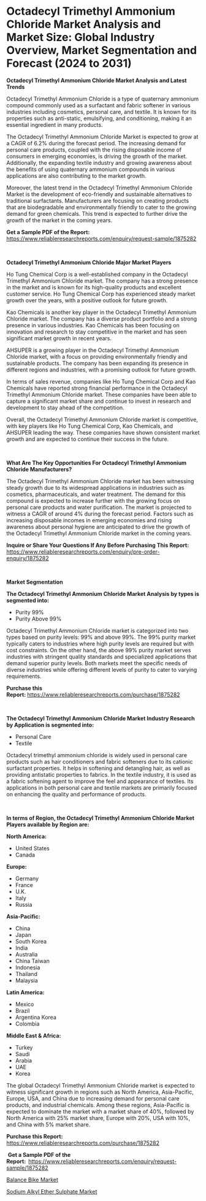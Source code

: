 <p><h1>Octadecyl Trimethyl Ammonium Chloride Market Analysis and Market Size: Global Industry Overview, Market Segmentation and Forecast (2024 to 2031)</h1></p><p><strong>Octadecyl Trimethyl Ammonium Chloride Market Analysis and Latest Trends</strong></p>
<p><p>Octadecyl Trimethyl Ammonium Chloride is a type of quaternary ammonium compound commonly used as a surfactant and fabric softener in various industries including cosmetics, personal care, and textile. It is known for its properties such as anti-static, emulsifying, and conditioning, making it an essential ingredient in many products.</p><p>The Octadecyl Trimethyl Ammonium Chloride Market is expected to grow at a CAGR of 6.2% during the forecast period. The increasing demand for personal care products, coupled with the rising disposable income of consumers in emerging economies, is driving the growth of the market. Additionally, the expanding textile industry and growing awareness about the benefits of using quaternary ammonium compounds in various applications are also contributing to the market growth.</p><p>Moreover, the latest trend in the Octadecyl Trimethyl Ammonium Chloride Market is the development of eco-friendly and sustainable alternatives to traditional surfactants. Manufacturers are focusing on creating products that are biodegradable and environmentally friendly to cater to the growing demand for green chemicals. This trend is expected to further drive the growth of the market in the coming years.</p></p>
<p><strong>Get a Sample PDF of the Report:&nbsp;</strong> <a href="https://www.reliableresearchreports.com/enquiry/request-sample/1875282">https://www.reliableresearchreports.com/enquiry/request-sample/1875282</a></p>
<p>&nbsp;</p>
<p><strong>Octadecyl Trimethyl Ammonium Chloride Major Market Players</strong></p>
<p><p>Ho Tung Chemical Corp is a well-established company in the Octadecyl Trimethyl Ammonium Chloride market. The company has a strong presence in the market and is known for its high-quality products and excellent customer service. Ho Tung Chemical Corp has experienced steady market growth over the years, with a positive outlook for future growth.</p><p>Kao Chemicals is another key player in the Octadecyl Trimethyl Ammonium Chloride market. The company has a diverse product portfolio and a strong presence in various industries. Kao Chemicals has been focusing on innovation and research to stay competitive in the market and has seen significant market growth in recent years.</p><p>AHSUPER is a growing player in the Octadecyl Trimethyl Ammonium Chloride market, with a focus on providing environmentally friendly and sustainable products. The company has been expanding its presence in different regions and industries, with a promising outlook for future growth.</p><p>In terms of sales revenue, companies like Ho Tung Chemical Corp and Kao Chemicals have reported strong financial performance in the Octadecyl Trimethyl Ammonium Chloride market. These companies have been able to capture a significant market share and continue to invest in research and development to stay ahead of the competition.</p><p>Overall, the Octadecyl Trimethyl Ammonium Chloride market is competitive, with key players like Ho Tung Chemical Corp, Kao Chemicals, and AHSUPER leading the way. These companies have shown consistent market growth and are expected to continue their success in the future.</p></p>
<p>&nbsp;</p>
<p><strong>What Are The Key Opportunities For Octadecyl Trimethyl Ammonium Chloride Manufacturers?</strong></p>
<p><p>The Octadecyl Trimethyl Ammonium Chloride market has been witnessing steady growth due to its widespread applications in industries such as cosmetics, pharmaceuticals, and water treatment. The demand for this compound is expected to increase further with the growing focus on personal care products and water purification. The market is projected to witness a CAGR of around 4% during the forecast period. Factors such as increasing disposable incomes in emerging economies and rising awareness about personal hygiene are anticipated to drive the growth of the Octadecyl Trimethyl Ammonium Chloride market in the coming years.</p></p>
<p><strong>Inquire or Share Your Questions If Any Before Purchasing This Report:</strong> <a href="https://www.reliableresearchreports.com/enquiry/pre-order-enquiry/1875282">https://www.reliableresearchreports.com/enquiry/pre-order-enquiry/1875282</a></p>
<p>&nbsp;</p>
<p><strong>Market Segmentation</strong></p>
<p><strong>The Octadecyl Trimethyl Ammonium Chloride Market Analysis by types is segmented into:</strong></p>
<p><ul><li>Purity 99%</li><li>Purity Above 99%</li></ul></p>
<p><p>Octadecyl Trimethyl Ammonium Chloride market is categorized into two types based on purity levels: 99% and above 99%. The 99% purity market typically caters to industries where high purity levels are required but with cost constraints. On the other hand, the above 99% purity market serves industries with stringent quality standards and specialized applications that demand superior purity levels. Both markets meet the specific needs of diverse industries while offering different levels of purity to cater to varying requirements.</p></p>
<p><strong>Purchase this Report:&nbsp;</strong><a href="https://www.reliableresearchreports.com/purchase/1875282">https://www.reliableresearchreports.com/purchase/1875282</a></p>
<p>&nbsp;</p>
<p><strong>The Octadecyl Trimethyl Ammonium Chloride Market Industry Research by Application is segmented into:</strong></p>
<p><ul><li>Personal Care</li><li>Textile</li></ul></p>
<p><p>Octadecyl trimethyl ammonium chloride is widely used in personal care products such as hair conditioners and fabric softeners due to its cationic surfactant properties. It helps in softening and detangling hair, as well as providing antistatic properties to fabrics. In the textile industry, it is used as a fabric softening agent to improve the feel and appearance of textiles. Its applications in both personal care and textile markets are primarily focused on enhancing the quality and performance of products.</p></p>
<p>&nbsp;</p>
<p><strong>In terms of Region, the Octadecyl Trimethyl Ammonium Chloride Market Players available by Region are:</strong></p>
<p>
    <p> <strong> North America: </strong>
        <ul>
            <li>United States</li>
            <li>Canada</li>
        </ul>
        </p> 
    <p> <strong> Europe: </strong>
        <ul>
            <li>Germany</li>
            <li>France</li>
            <li>U.K.</li>
            <li>Italy</li>
            <li>Russia</li>
        </ul>
        </p> 
    <p> <strong> Asia-Pacific: </strong>
        <ul>
            <li>China</li>
            <li>Japan</li>
            <li>South Korea</li>
            <li>India</li>
            <li>Australia</li>
            <li>China Taiwan</li>
            <li>Indonesia</li>
            <li>Thailand</li>
            <li>Malaysia</li>
        </ul>
        </p> 
    <p> <strong> Latin America: </strong>
        <ul>
            <li>Mexico</li>
            <li>Brazil</li>
            <li>Argentina Korea</li>
            <li>Colombia</li>
        </ul>
        </p> 
    <p> <strong> Middle East & Africa: </strong>
        <ul>
            <li>Turkey</li>
            <li>Saudi</li>
            <li>Arabia</li>
            <li>UAE</li>
            <li>Korea</li>
        </ul>
    </p>
    </p>
<p><p>The global Octadecyl Trimethyl Ammonium Chloride market is expected to witness significant growth in regions such as North America, Asia-Pacific, Europe, USA, and China due to increasing demand for personal care products, and industrial chemicals. Among these regions, Asia-Pacific is expected to dominate the market with a market share of 40%, followed by North America with 25% market share, Europe with 20%, USA with 10%, and China with 5% market share.</p></p>
<p><strong>Purchase this Report: </strong><a href="https://www.reliableresearchreports.com/purchase/1875282">https://www.reliableresearchreports.com/purchase/1875282</a></p>
<p>&nbsp;<strong>Get a Sample PDF of the Report:&nbsp;&nbsp;</strong><a href="https://www.reliableresearchreports.com/enquiry/request-sample/1875282">https://www.reliableresearchreports.com/enquiry/request-sample/1875282</a></p>
<p><strong></strong></p>
<p><p><a href="https://summer-dogwood-3e9.notion.site/Balance-Bike-Market-Research-Report-The-Key-To-Successful-Business-Strategy-Forecasted-for-Period-f-b66b2910065f4b5890929500a78027e4">Balance Bike Market</a></p><p><a href="https://github.com/Sherrillcrooksxa8i18ucf2m/Market-Research-Report-List-1/blob/main/sodium-alkyl-ether-sulphate-market.md">Sodium Alkyl Ether Sulphate Market</a></p></p>